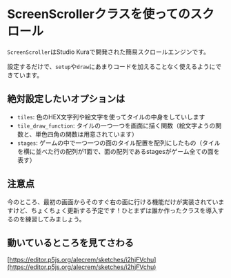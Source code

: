 # ScreenScrollerクラスを使ってのスクロール

`ScreenScroller`はStudio Kuraで開発された簡易スクロールエンジンです。

設定するだけで、`setup`や`draw`にあまりコードを加えることなく使えるようにできています。

## 絶対設定したいオプションは

- `tiles`: 色のHEX文字列や絵文字を使ってタイルの中身をしていします
- `tile_draw_function`: タイルの一つ一つを画面に描く関数（絵文字ようの関数と、単色四角の関数は用意されています）
- `stages`: ゲームの中で一つ一つの面のタイル配置を配列にしたもの（タイルを横に並べた行の配列が1面で、面の配列であるstagesがゲーム全ての面を表す）

## 注意点

今のところ、最初の画面からそのすぐ右の面に行ける機能だけが実装されていますけど、ちょくちょく更新する予定です！ひとまずは誰か作ったクラスを導入するのを練習してみましょう。

## 動いているところを見てさわる

[https://editor.p5js.org/alecrem/sketches/i2hjFVchu](https://editor.p5js.org/alecrem/sketches/i2hjFVchu)
